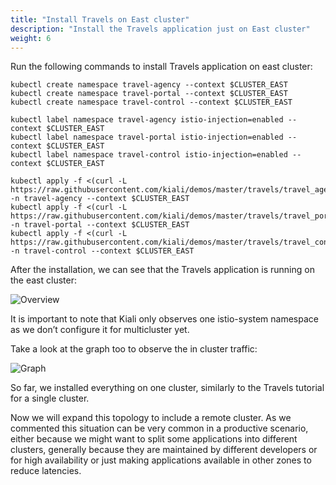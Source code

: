 ```yaml
---
title: "Install Travels on East cluster"
description: "Install the Travels application just on East cluster"
weight: 6
---
```


Run the following commands to install Travels application on east cluster:

```
kubectl create namespace travel-agency --context $CLUSTER_EAST
kubectl create namespace travel-portal --context $CLUSTER_EAST
kubectl create namespace travel-control --context $CLUSTER_EAST

kubectl label namespace travel-agency istio-injection=enabled --context $CLUSTER_EAST
kubectl label namespace travel-portal istio-injection=enabled --context $CLUSTER_EAST
kubectl label namespace travel-control istio-injection=enabled --context $CLUSTER_EAST

kubectl apply -f <(curl -L https://raw.githubusercontent.com/kiali/demos/master/travels/travel_agency.yaml) -n travel-agency --context $CLUSTER_EAST
kubectl apply -f <(curl -L https://raw.githubusercontent.com/kiali/demos/master/travels/travel_portal.yaml) -n travel-portal --context $CLUSTER_EAST
kubectl apply -f <(curl -L https://raw.githubusercontent.com/kiali/demos/master/travels/travel_control.yaml) -n travel-control --context $CLUSTER_EAST
```

After the installation, we can see that the Travels application is running on the east cluster:

![Overview](/images/mc-tutorial/01.png "Overview")

It is important to note that Kiali only observes one istio-system namespace as we don’t configure it for multicluster yet.

Take a look at the graph too to observe the in cluster traffic:

![Graph](/images/mc-tutorial/02.png "Graph")

So far, we installed everything on one cluster, similarly to the Travels tutorial for a single cluster.

Now we will expand this topology to include a remote cluster. As we commented this situation can be very common in a productive scenario, either because we might want to split some applications into different clusters, generally because they are maintained by different developers or for high availability or just making applications available in other zones to reduce latencies.

